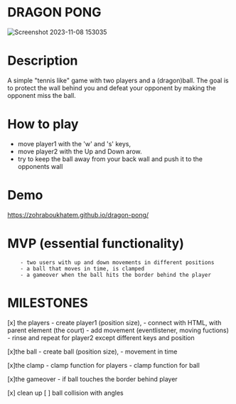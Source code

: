 # DRAGON PONG

![Screenshot 2023-11-08 153035](https://github.com/ZohraBoukhatem/dragon-pong/assets/138993259/ab2538c0-0257-47ba-a0ea-fa07c1454787)

# Description
A simple "tennis like" game with two players and a (dragon)ball. 
The goal is to protect the wall behind you and defeat your opponent by making the opponent miss the ball. 

# How to play
- move player1 with the 'w' and 's' keys, 
- move player2 with the Up and Down arow.
- try to keep the ball away from your back wall and push it to the opponents wall

# Demo 
https://zohraboukhatem.github.io/dragon-pong/



# MVP (essential functionality)
        - two users with up and down movements in different positions
        - a ball that moves in time, is clamped 
        - a gameover when the ball hits the border behind the player

# MILESTONES
[x] the players
            - create player1 (position size), 
            - connect with HTML, with parent element (the court)
            - add movement (eventlistener, moving fuctions)
            - rinse and repeat for player2 except different keys and position


[x]the ball
            - create ball (position size), 
            - movement in time 

[x]the clamp
            - clamp function for players
            - clamp function for ball

[x]the gameover
            - if ball touches the border behind player 

[x] clean up 
[ ] ball collision with angles
